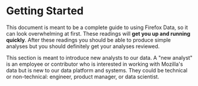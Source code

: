 # Getting Started

This document is meant to be a complete guide to using Firefox Data,
so it can look overwhelming at first.
These readings will **get you up and running quickly**.
After these readings you should be able to produce simple analyses
but you should definitely get your analyses reviewed.

This section is meant to introduce new analysts to our data.
A "new analyst" is an employee
or contributor who is interested in working with Mozilla's data
but is new to our data platform and systems.
They could be technical or non-technical: engineer, product manager, or data scientist.
